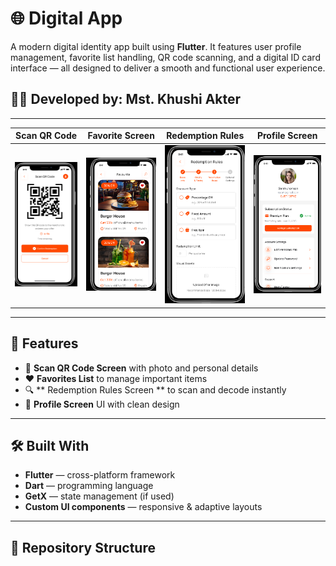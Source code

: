 # 🌐 Digital App

A modern digital identity app built using **Flutter**. It features user profile management, favorite list handling, QR code scanning, and a digital ID card interface — all designed to deliver a smooth and functional user experience.

## 👩‍💻 Developed by: Mst. Khushi Akter

---
| Scan QR Code | Favorite Screen | Redemption Rules | Profile Screen |
|--------------|------------------|------------------|----------------|
| <img src="https://github.com/khushiakter10/digital_app/raw/main/Screenshots/Screenshot%202025-07-28%20153623.png" width="200"/> | <img src="https://github.com/khushiakter10/digital_app/raw/main/Screenshots/Screenshot%202025-07-28%20153716.png" width="200"/> | <img src="https://github.com/khushiakter10/digital_app/raw/main/Screenshots/Screenshot%202025-07-28%20153806.png" width="200"/> | <img src="https://github.com/khushiakter10/digital_app/raw/main/Screenshots/Screenshot%202025-07-28%20153855.png" width="200"/> |

---

## 🚀 Features

- 📇 **Scan QR Code Screen** with photo and personal details  
- ❤️ **Favorites List** to manage important items  
- 🔍 ** Redemption Rules Screen ** to scan and decode instantly  
- 🪪 **Profile Screen** UI with clean design

---

## 🛠 Built With

- **Flutter** — cross-platform framework  
- **Dart** — programming language  
- **GetX** — state management (if used)  
- **Custom UI components** — responsive & adaptive layouts

---

## 📂 Repository Structure

